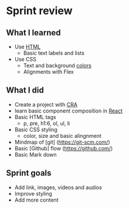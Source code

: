 # Sprint review

## What I learned

- Use [HTML](https://www.w3schools.com/html/html_elements.asp)
  - Basic text labels and lists
- Use CSS
  - Text and background [colors](https://www.w3schools.com/css/css_colors.asp)
  - Alignments with Flex

## What I did

- Create a project with [CRA](https://create-react-app.dev/)
- learn basic component composition in [React](https://reactjs.org/)
- Basic HTML tags
  - p, pre, h1:6, ol, ul, li
- Basic CSS styling
  - color, size and basic alingnment
- Mindmap of [git] (https://git-scm.com/)
- Basic [Github] flow (https://github.com/)
- Basic Mark down

## Sprint goals

- Add link, images, videos and audios
- Improve styling
- Add more content
